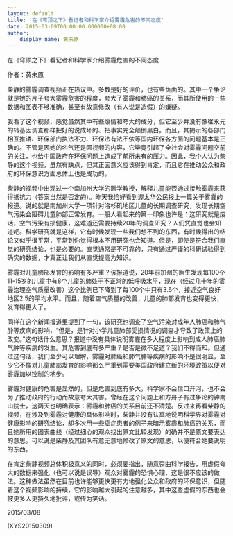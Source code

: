 ```yaml
---
layout: default
title: '在《穹顶之下》看记者和科学家介绍雾霾危害的不同态度'
date: 2015-03-09T00:00:00.000000+08:00
author:
    display_name: 黄未原
---
```


在《穹顶之下》看记者和科学家介绍雾霾危害的不同态度

作者：黄未原

柴静的雾霾调查视频正在热议中。多数是好的评价，也有些负面的。其中一个争论就是她的片子夸大雾霾危害的程度，夸大了雾霾和肺癌的关系，而其所使用的一些数据和图表不够准确，甚至有故意修改（有人说是造假）的嫌疑。

我看了这个视频，感觉虽然其中有些煽情和夸大的成分，但它至少并没有像崔永元的转基因调查那样把好的说成坏的、把事实完全颠倒黑白。而且，其揭示的各部门相互推诿、环保部门执法不力、环保法有法不依等国内环保各方面的问题基本是正确的。不管是因她的名气还是因视频的内容，它毕竟引起了全社会对雾霾问题空前的关注，也给中国政府在环保问题上造成了前所未有的压力。因此，我个人认为柴静的这个视频，虽然有缺点，但其正面意义应该得到肯定，而且它在推动公众和政府的环保意识方面总体上也是成功的。

柴静的视频中出现过一个南加州大学的医学教授，解释儿童能否通过接触雾霾来获得抵抗力（答案当然是否定的）。昨天我恰好看到渥太华公民报上一篇关于雾霾的报道。说的就是南加州大学一项针对洛杉矶地区儿童的长期调查研究，发现长期空气污染会阻碍儿童肺部正常发育。一般人看起来的第一印象也许是：这研究就是废话，空气污染有损健康，这难道还需要持续20年的调查研究？人们凭直觉也会知道吧。科学研究就是这样，它有时候发现一些我们想不到的东西，有时候得出的结论又似乎很平常，平常到你觉得根本不用研究也会知道。但是，即使是符合我们直觉的研究结论，也是必要的。直觉通常是不可靠的，只有通过严谨的科研试验得到确实的数据，才真正让我们从直觉提高为知识。

雾霾对儿童肺部发育的影响有多严重？该报道说，20年前加州的医生发现每100个11-15岁的儿童中有8个儿童的肺处于不正常的低呼吸水平，现在（经过几十年的雾霾治理空气质量改善）这个比例已下降到了每100个中只有3.6个，接近空气良好地区2.5的平均水平。而且，随着空气质量的改善，儿童的肺部发育也变得更快，发育得更大了。

同样在这个新闻报道里提到了一句，该研究也调查了空气污染对成年人肺癌和肺气肿等疾病的影响，“但是，是针对小学儿童肺部受损情况的调查才导致了政策上的改变。”这句话什么意思？报道中没有具体说明雾霾在多大程度上影响到成人肺癌肺气肿等疾病的发生。其危害到底有多严重？是否是微不足道？我们不得而知。但通过这句话，我们至少可以理解，雾霾对肺癌和肺气肿等疾病的影响不是很明显，至少它不像对儿童肺部发育的影响那么严重到需要美国政府建立新的环境政策以便对雾霾加以控制的地步。

雾霾对健康的危害是显然的，但是危害到底有多大，科学家不会信口开河，也不会为了推动政府的行动而故意夸大其害。曾经在这个问题上和方舟子有过争论的钟南山院士，这两天也明确表示：雾霾和肺癌的关系目前还不清楚。反过来再看柴静的视频，在涉及到雾霾对健康的具体影响时，柴静并没有认真地说明科学界对雾霾对健康影响的研究结论，却多次用一些癌症患者的例子来暗示雾霾和肺癌的关系，而且她所用的图表曲线（经过细心的观众找出原文比较发现）的确并不是原文要表达的意思。可以说是柴静及其团队有意无意地修改了原文的意思，以便符合她要说明的东西。

在肯定柴静视频总体积极意义的同时，必须要指出，随意歪曲科学报告，用虚假夸大的数据来强化（也可以说是误导）观众对雾霾的恐惧心理，这是很不应该的做法。这种做法虽然在目前也许能够更快更有力地强化公众和政府的环保意识，但随着这个视频影响的持续，它的影响越大引起的注意越多，其中这些虚假的东西也会被更多人更持久地批评，或传为笑话。

2015/03/08

(XYS20150309)

